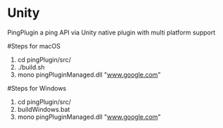 # Unity
PingPlugin
a ping API via Unity native plugin with multi platform support

#Steps for macOS
1. cd pingPlugin/src/
2. ./build.sh
3. mono pingPluginManaged.dll "www.google.com"


#Steps for Windows
1. cd pingPlugin/src/
2. buildWindows.bat
3. mono pingPluginManaged.dll "www.google.com"


